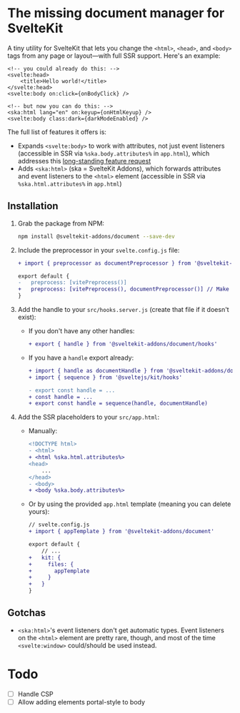 # The missing document manager for SvelteKit

A tiny utility for SvelteKit that lets you change the `<html>`, `<head>`, and `<body>` tags from any page or layout—with full SSR support. Here's an example:

```svelte
<!-- you could already do this: -->
<svelte:head>
    <title>Hello world!</title>
</svelte:head>
<svelte:body on:click={onBodyClick} />

<!-- but now you can do this: -->
<ska:html lang="en" on:keyup={onHtmlKeyup} />
<svelte:body class:dark={darkModeEnabled} />
```

The full list of features it offers is:

- Expands `<svelte:body>` to work with attributes, not just event listeners (accessible in SSR via `%ska.body.attributes%` in `app.html`), which addresses this [long-standing feature request](https://github.com/sveltejs/svelte/issues/3105)
- Adds `<ska:html>` (ska = SvelteKit Addons), which forwards attributes and event listeners to the `<html>` element (accessible in SSR via `%ska.html.attributes%` in `app.html`)

## Installation

1. Grab the package from NPM:

   ```sh
   npm install @sveltekit-addons/document --save-dev
   ```

1. Include the preprocessor in your `svelte.config.js` file:

   ```diff
   + import { preprocessor as documentPreprocessor } from '@sveltekit-addons/document'

   export default {
   -   preprocess: [vitePreprocess()]
   +   preprocess: [vitePreprocess(), documentPreprocessor()] // Make sure it's at the very end
   }
   ```

1. Add the handle to your `src/hooks.server.js` (create that file if it doesn't exist):

   - If you don't have any other handles:
     ```diff
     + export { handle } from '@sveltekit-addons/document/hooks'
     ```
   - If you have a `handle` export already:

     ```diff
     + import { handle as documentHandle } from '@sveltekit-addons/document/hooks'
     + import { sequence } from '@sveltejs/kit/hooks'

     - export const handle = ...
     + const handle = ...
     + export const handle = sequence(handle, documentHandle)
     ```

1. Add the SSR placeholders to your `src/app.html`:

   - Manually:
     ```diff
     <!DOCTYPE html>
     - <html>
     + <html %ska.html.attributes%>
     <head>
         ...
     </head>
     - <body>
     + <body %ska.body.attributes%>
     ```
   - Or by using the provided `app.html` template (meaning you can delete yours):

     ```diff
     // svelte.config.js
     + import { appTemplate } from '@sveltekit-addons/document'

     export default {
         // ...
     +   kit: {
     +     files: {
     +       appTemplate
     +     }
     +   }
     }
     ```

## Gotchas

- `<ska:html>`'s event listeners don't get automatic types. Event listeners on the `<html>` element are pretty rare, though, and most of the time `<svelte:window>` could/should be used instead.

# Todo

- [ ] Handle CSP
- [ ] Allow adding elements portal-style to body